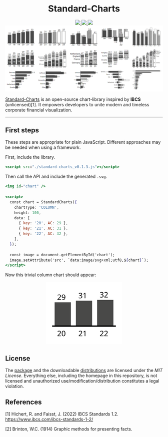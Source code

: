 <h1 align="center"> Standard-Charts </h1>

<div align="center">
<a href="https://github.com/ruqzuq/standard-charts/tree/main/dist">
<img src="https://img.shields.io/badge/download-standard--charts-%23009933?style=flat-square">
</a>

<a href="https://github.com/ruqzuq/standard-charts/tree/main/dist">
<img src="https://img.shields.io/github/size/ruqzuq/standard-charts/dist/standard-charts_v0.1.3.js?style=flat-square">
</a>

<a href="https://ruqzuq.com/standard-charts">
<img src="https://img.shields.io/badge/see-templates-%230022aa?style=flat-square">
</a>
</div>

<a href="https://ruqzuq.com/standard-charts" align="center">
<img src="./homepage/documentation/banner.png">
</a>

[Standard-Charts](https://ruqzuq.com/standard-charts) is an open-source chart-library inspired by **IBCS** (unlicensed)[1]. It empowers developers to unite modern and timeless corporate financial visualization.

---

## First steps

These steps are appropriate for plain JavaScript. Different approaches may be needed when using a framework.

First, include the library.

```jsx
<script src="./standard-charts_v0.1.3.js"></script>
```

Then call the API and include the generated `.svg`.

```jsx
<img id="chart" />

<script>
  const chart = StandardCharts({
    chartType: 'COLUMN',
    height: 100,
    data: [
      { key: '20', AC: 29 },
      { key: '21', AC: 31 },
      { key: '22', AC: 32 },
    ],
  });

  const image = document.getElementById('chart');
  image.setAttribute('src', `data:image/svg+xml;utf8,${chart}`);
</script>
```

Now this trivial column chart should appear:

<div align="center">
<img src="./homepage/documentation/trivialExample.svg" style="background-color:white;">
</div>

## License

The [package](https://github.com/ruqzuq/standard-charts/tree/main/package) and the downloadable [distributions](https://github.com/ruqzuq/standard-charts/tree/main/dist) are licensed under the _MIT License_. Everything else, including the homepage in this repository, is not licensed and unauthorized use/modification/distribution constitutes a legal violation.

## References

[1] Hichert, R. and Faisst, J. (2022) IBCS Standards 1.2. https://www.ibcs.com/ibcs-standards-1-2/

[2] Brinton, W.C. (1914) Graphic methods for presenting facts.
